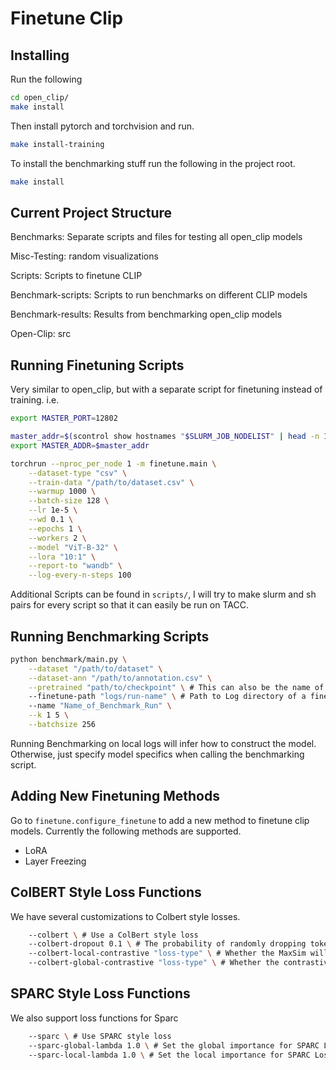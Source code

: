 # Finetune Clip

## Installing
Run the following
```bash
cd open_clip/
make install
```
Then install pytorch and torchvision and run.
```bash
make install-training
```
To install the benchmarking stuff run the following in the project root.
```bash
make install
```

## Current Project Structure

Benchmarks: Separate scripts and files for testing all open_clip models

Misc-Testing: random visualizations

Scripts: Scripts to finetune CLIP

Benchmark-scripts: Scripts to run benchmarks on different CLIP models

Benchmark-results: Results from benchmarking open_clip models

Open-Clip: src

## Running Finetuning Scripts
Very similar to open_clip, but with a separate script for finetuning instead of training. i.e.

```bash
export MASTER_PORT=12802

master_addr=$(scontrol show hostnames "$SLURM_JOB_NODELIST" | head -n 1)
export MASTER_ADDR=$master_addr

torchrun --nproc_per_node 1 -m finetune.main \
    --dataset-type "csv" \
    --train-data "/path/to/dataset.csv" \
    --warmup 1000 \
    --batch-size 128 \
    --lr 1e-5 \
    --wd 0.1 \
    --epochs 1 \
    --workers 2 \
    --model "ViT-B-32" \
    --lora "10:1" \
    --report-to "wandb" \
    --log-every-n-steps 100
```

Additional Scripts can be found in `scripts/`, I will try to make slurm and sh pairs for every script so that it can easily be run on TACC.

## Running Benchmarking Scripts

```bash
python benchmark/main.py \
    --dataset "/path/to/dataset" \
    --dataset-ann "/path/to/annotation.csv" \
    --pretrained "path/to/checkpoint" \ # This can also be the name of an online source
    --finetune-path "logs/run-name" \ # Path to Log directory of a finetune run
    --name "Name_of_Benchmark_Run" \
    --k 1 5 \
    --batchsize 256
```

Running Benchmarking on local logs will infer how to construct the model. Otherwise, just specify model specifics when calling the benchmarking script.

## Adding New Finetuning Methods
Go to `finetune.configure_finetune` to add a new method to finetune clip models. Currently the following
methods are supported.

- LoRA
- Layer Freezing 

## ColBERT Style Loss Functions

We have several customizations to Colbert style losses.

```bash
    --colbert \ # Use a ColBert style loss
    --colbert-dropout 0.1 \ # The probability of randomly dropping tokens before taking the MaxSim Loss
    --colbert-local-contrastive "loss-type" \ # Whether the MaxSim will be taken with respect to "patch-wise", "token-wise", or "all"
    --colbert-global-contrastive "loss-type" \ # Whether the contrastive loss will be taken w.r.t. "image-wise", "text-wise", or "all"
```
## SPARC Style Loss Functions

We also support loss functions for Sparc
```bash
    --sparc \ # Use SPARC style loss
    --sparc-global-lambda 1.0 \ # Set the global importance for SPARC Loss
    --sparc-local-lambda 1.0 \ # Set the local importance for SPARC Loss
```
